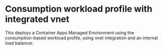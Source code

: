 # Consumption workload profile with integrated vnet

This deploys a Container Apps Managed Environment using the consumption-based workload profile, using vnet integration and an internal load balancer.
